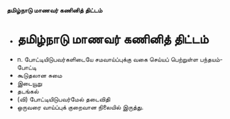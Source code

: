 **தமிழ்நாடு மாணவர் கணினித் திட்டம்**
- # தமிழ்நாடு மாணவர் கணினித் திட்டம்
- n. போட்டியிடுபவர்களிடையே சமவாய்ப்புக்கு வகை செய்யப் பெற்றுள்ள பந்தயம்-போட்டி
- கூடுதலான சுமை
- இடையூறு
- தடங்கல்
- (வி) போட்டியிடுபவர்மேல் தடைவிதி
- ஒருவரை வாய்ப்புக் குறைவான நிலையில் இருத்து.

